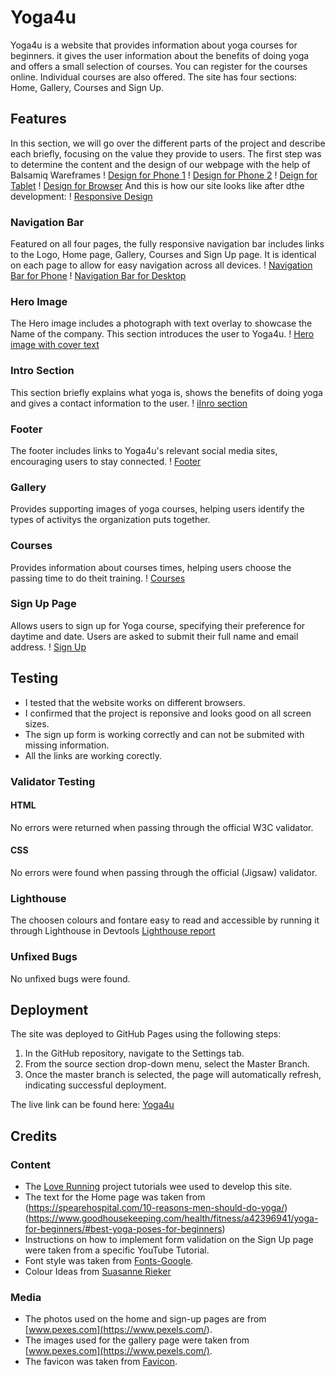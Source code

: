 # Yoga4u

Yoga4u is a website that provides information about yoga courses for beginners. it gives the user information about the benefits of doing yoga and offers a small selection of courses. You can register for the courses online. Individual courses are also offered. The site has four sections: Home, Gallery, Courses and Sign Up.

## Features

In this section, we will go over the different parts of the project and describe each briefly, focusing on the value they provide to users.
The first step was to determine the content and the design of our webpage with the help of Balsamiq Wareframes
! [Design for Phone 1](assets/images/handy-home.png)
! [Design for Phone 2](assets/images/handy-rest.png)
! [Deign for Tablet](assets/images/ipad.png)
! [Design for Browser](assets/images/browser.png)
And this is how our site looks like after dthe development:
! [Responsive Design](assets/images/Screenshot_responsivedesign.png)

### Navigation Bar

Featured on all four pages, the fully responsive navigation bar includes links to the Logo, Home page, Gallery, Courses and Sign Up page. It is identical on each page to allow for easy navigation across all devices.
! [Navigation Bar for Phone](assets/images/nav-bar-phone.png)
! [Navigation Bar for Desktop](assets/images/nav-bar-desktop.png)

### Hero Image

The Hero image includes a photograph with text overlay to showcase the Name of the company. This section introduces the user to Yoga4u.
! [Hero image with cover text](assets/images/Hero.png)

### Intro Section

This section briefly explains what yoga is, shows the benefits of doing yoga and gives a contact information to the user.
! [iInro section](assets/images/intro.png)

### Footer

The footer includes links to Yoga4u's relevant social media sites, encouraging users to stay connected.
! [Footer](assets/images/footer.png)

### Gallery

Provides supporting images of yoga courses, helping users identify the types of activitys the organization puts together.

### Courses

Provides information about courses times, helping users choose the passing time to do theit training.
! [Courses](assets/images/courses.png)

### Sign Up Page

Allows users to sign up for Yoga course, specifying their preference for daytime and date. Users are asked to submit their full name and email address.
! [Sign Up](assets/images/Signup.png)

## Testing

- I tested that the website works on different browsers.
- I confirmed that the project is reponsive and looks good on all screen sizes.
- The sign up form is working correctly and can not be submited with missing information.
- All the links are working corectly.

### Validator Testing

#### HTML

No errors were returned when passing through the official W3C validator.

#### CSS

No errors were found when passing through the official (Jigsaw) validator.
### Lighthouse
The choosen colours and fontare easy to read and accessible by running it through Lighthouse in Devtools [Lighthouse report](assets/images/Screenshot_lighthouse.png)

### Unfixed Bugs

No unfixed bugs were found.

## Deployment

The site was deployed to GitHub Pages using the following steps:

1. In the GitHub repository, navigate to the Settings tab.
2. From the source section drop-down menu, select the Master Branch.
3. Once the master branch is selected, the page will automatically refresh, indicating successful deployment.

The live link can be found here: [Yoga4u](https://desislavanaydenova.github.io/Yoga4u/index.html)

## Credits

### Content

- The [Love Running](https://learn.codeinstitute.net/courses/course-v1:CodeInstitute+LRFX101+2023_Q2/courseware/e805068059af42af87681032aa64053f/1da6ad13213740f1855a51d30a2375b1/) project tutorials wee used to develop this site.
- The text for the Home page was taken from (<https://spearehospital.com/10-reasons-men-should-do-yoga/>) (<https://www.goodhousekeeping.com/health/fitness/a42396941/yoga-for-beginners/#best-yoga-poses-for-beginners>)
- Instructions on how to implement form validation on the Sign Up page were taken from a specific YouTube Tutorial.
- Font style was taken from [Fonts-Google](https://fonts.google.com/).
- Colour Ideas from [Suasanne Rieker](https://susannerieker.com/10-color-schemes-for-your-wellness-or-yoga-website/)

### Media

- The photos used on the home and sign-up pages are from [www.pexes.com](<https://www.pexels.com/>).
- The images used for the gallery page were taken from [www.pexes.com](https://www.pexels.com/).
- The favicon was taken from [Favicon](https://favicon.io/favicon-generator/).

